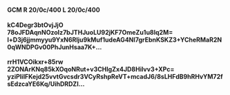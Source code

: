 #### GCM R 20/0c/400 L 20/0c/400
**kC4Degr3btOvjJjO**<br/>**78oJFDAqnNOzoIz7bJTHJuoLU92jKF7OmeZu1u8lq2M=**<br/>**l+D3j6jjmmyyu9YxN6Rlju9kMuf1udeAG4NI7grEbnKSKZ3+YCheRMaR2N0qWNDPGv00PhJunHsaa7K+...**<br/><br/>
**rrH1VCOikxr+85rw**<br/>**2ZONArKNq85kXOqoNRut+v3CHlgZx4JD8Hilvv3+XPc=**<br/>**yziPliIFKejd25vvtGvcsdr3VCyRshpReVT+mcadJ6/8sLHFdB9hRHvYM72fsEdzcaYE6Kq/UihDRDZI...**